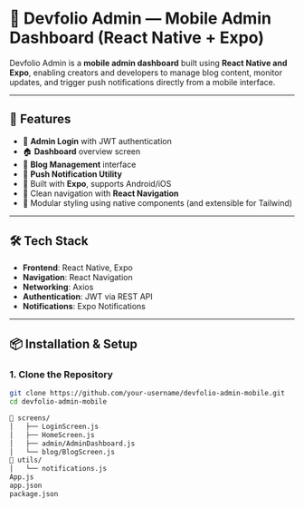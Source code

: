 # 📱 Devfolio Admin — Mobile Admin Dashboard (React Native + Expo)

Devfolio Admin is a **mobile admin dashboard** built using **React Native and Expo**, enabling creators and developers to manage blog content, monitor updates, and trigger push notifications directly from a mobile interface.

---

## 🚀 Features

- 🔐 **Admin Login** with JWT authentication
- 🏠 **Dashboard** overview screen
- 📝 **Blog Management** interface
- 🔔 **Push Notification Utility**
- 📲 Built with **Expo**, supports Android/iOS
- 🔗 Clean navigation with **React Navigation**
- 🎨 Modular styling using native components (and extensible for Tailwind)

---

## 🛠️ Tech Stack

- **Frontend**: React Native, Expo
- **Navigation**: React Navigation
- **Networking**: Axios
- **Authentication**: JWT via REST API
- **Notifications**: Expo Notifications

---

## 📦 Installation & Setup

### 1. Clone the Repository

```bash
git clone https://github.com/your-username/devfolio-admin-mobile.git
cd devfolio-admin-mobile

📁 screens/
│   ├── LoginScreen.js
│   ├── HomeScreen.js
│   ├── admin/AdminDashboard.js
│   └── blog/BlogScreen.js
📁 utils/
│   └── notifications.js
App.js
app.json
package.json
